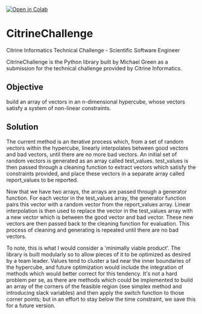 [![Open in Colab](https://colab.research.google.com/assets/colab-badge.svg)](https://colab.research.google.com/github/1mikegrn/CitrineChallenge/blob/master/colab/CitrineChallenge.ipynb)

# CitrineChallenge

Citrine Informatics Technical Challenge - Scientific Software Engineer

CitrineChallenge is the Python library built by Michael Green as a submission
for the technical challenge provided by Citrine Informatics.

## Objective

build an array of vectors in an n-dimensional hypercube, whose vectors
satisfy a system of non-linear constraints.

## Solution

The current method is an iterative process which, from a set of random
vectors within the hypercube, linearly interpolates between good vectors and bad
vectors, until there are no more bad vectors. An initial set of random vectors
is generated as an array called test_values. test_values is then passed through
a cleaning function to extract vectors which satisfy the constraints provided,
and place these vectors in a separate array called report_values to be reported.

Now that we have two arrays, the arrays are passed through a generator function.
For each vector in the test_values array, the generator function pairs this
vector with a random vector from the report_values array. Linear interpolation
is then used to replace the vector in the test_values array with a new vector
which is between the good vector and bad vector. These new vectors are then
passed back to the cleaning function for evaluation. This process of cleaning
and generating is repeated until there are no bad vectors.

To note, this is what I would consider a 'minimally viable product'. The library
is built modularly so to allow pieces of it to be optimized as desired by a
team leader. Values tend to cluster a tad near the inner boundaries of the
hypercube, and future optimization would include the integration of methods
which would better correct for this tendency. It's not a hard problem per se, as
there are methods which could be implemented to build an array of the corners of
the feasible region (see simplex method and introducing slack variables) and
then apply the switch function to those corner points; but in an effort to stay
below the time constraint, we save this for a future version.